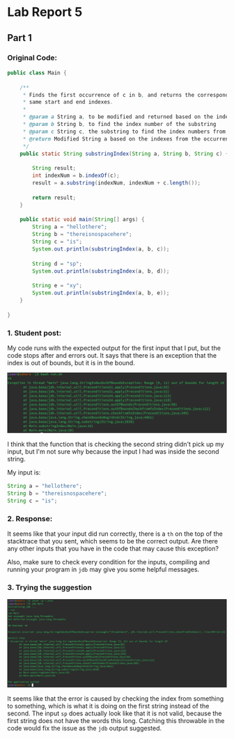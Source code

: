 # Lab Report 5

## Part 1

### Original Code:

```java
public class Main {

    /**
     * Finds the first occurrence of c in b, and returns the corresponding substring in a with the
     * same start and end indexes.
     *
     * @param a String a, to be modified and returned based on the indexes
     * @param b String b, to find the index number of the substring
     * @param c String c, the substring to find the index numbers from b, must be contained in b
     * @return Modified String a based on the indexes from the occurrence of String c in String b
     */
    public static String substringIndex(String a, String b, String c) {

        String result;
        int indexNum = b.indexOf(c);
        result = a.substring(indexNum, indexNum + c.length());

        return result;
    }

    public static void main(String[] args) {
        String a = "hellothere";
        String b = "thereisnospacehere";
        String c = "is";
        System.out.println(substringIndex(a, b, c));

        String d = "sp";
        System.out.println(substringIndex(a, b, d));

        String e = "xy";
        System.out.println(substringIndex(a, b, e));
    }

}
```

### 1. Student post:

My code runs with the expected output for the first input that I put, but the code stops after
and errors out. It says that there is an exception that the index is out of bounds, but it is
in the bound.

![stacktrace](images/Screenshot%202023-12-03%20183534.png)

I think that the function that is checking the second string didn't pick up my input, but I'm
not sure why because the input I had was inside the second string.

My input is:

```java
String a = "hellothere";
String b = "thereisnospacehere";
String c = "is";
```

### 2. Response:

It seems like that your input did run correctly, there is a `th` on the top of the stacktrace that
you sent, which seems to be the correct output. Are there any other inputs that you have in the
code that may cause this exception?

Also, make sure to check every condition for the inputs, compiling and running your program in
`jdb` may give you some helpful messages.

### 3. Trying the suggestion

![jdb](images/Screenshot%202023-12-03%20185609.png)

It seems like that the error is caused by checking the index from something to something, which is
what it is doing on the first string instead of the second. The input `sp` does actually look like
that it is not valid, because the first string does not have the words this long. Catching this 
throwable in the code would fix the issue as the `jdb` output suggested.


